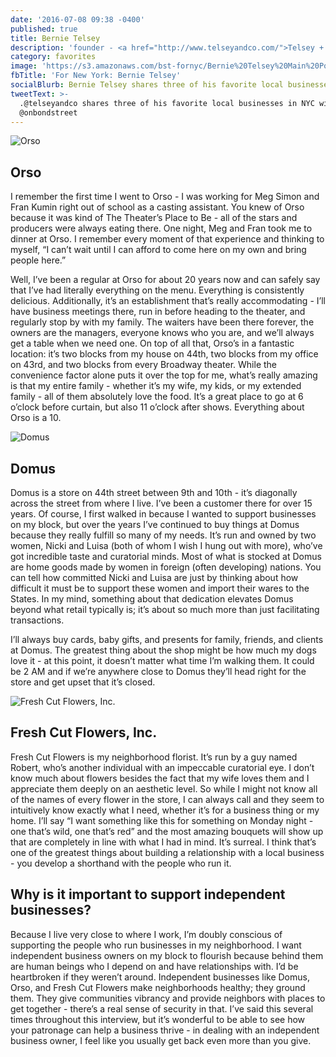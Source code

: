 ```yaml
---
date: '2016-07-08 09:38 -0400'
published: true
title: Bernie Telsey
description: 'founder - <a href="http://www.telseyandco.com/">Telsey + Company</a>'
category: favorites
image: 'https://s3.amazonaws.com/bst-fornyc/Bernie%20Telsey%20Main%20Portrait.jpg'
fbTitle: 'For New York: Bernie Telsey'
socialBlurb: Bernie Telsey shares three of his favorite local businesses in NYC.
tweetText: >-
  .@telseyandco shares three of his favorite local businesses in NYC with
  @onbondstreet
---
```

![Orso](https://s3.amazonaws.com/bst-fornyc/Bernie%20Telsey%20Orso.jpg)
## Orso
I remember the first time I went to Orso - I was working for Meg Simon and Fran Kumin right out of school as a casting assistant. You knew of Orso because it was kind of The Theater’s Place to Be - all of the stars and producers were always eating there. One night, Meg and Fran took me to dinner at Orso. I remember every moment of that experience and thinking to myself, “I can’t wait until I can afford to come here on my own and bring people here.”

Well, I’ve been a regular at Orso for about 20 years now and can safely say that I’ve had literally everything on the menu. Everything is consistently delicious. Additionally, it’s an establishment that’s really accommodating - I’ll have business meetings there, run in before heading to the theater, and regularly stop by with my family. The waiters have been there forever, the owners are the managers, everyone knows who you are, and we’ll always get a table when we need one. On top of all that, Orso’s in a fantastic location: it’s two blocks from my house on 44th, two blocks from my office on 43rd, and two blocks from every Broadway theater. While the convenience factor alone puts it over the top for me, what’s really amazing is that my entire family - whether it’s my wife, my kids, or my extended family - all of them absolutely love the food. It’s a great place to go at 6 o’clock before curtain, but also 11 o’clock after shows. Everything about Orso is a 10.

![Domus](https://s3.amazonaws.com/bst-fornyc/Bermie%20Telsey%20Domus.jpg)
## Domus
Domus is a store on 44th street between 9th and 10th - it’s diagonally across the street from where I live. I’ve been a customer there for over 15 years. Of course, I first walked in because I wanted to support businesses on my block, but over the years I’ve continued to buy things at Domus because they really fulfill so many of my needs. It’s run and owned by two women, Nicki and Luisa (both of whom I wish I hung out with more), who’ve got incredible taste and curatorial minds. Most of what is stocked at Domus are home goods made by women in foreign (often developing) nations. You can tell how committed Nicki and Luisa are just by thinking about how difficult it must be to support these women and import their wares to the States. In my mind, something about that dedication elevates Domus beyond what retail typically is; it’s about so much more than just facilitating transactions.

I’ll always buy cards, baby gifts, and presents for family, friends, and clients at Domus. The greatest thing about the shop might be how much my dogs love it - at this point, it doesn’t matter what time I’m walking them. It could be 2 AM and if we’re anywhere close to Domus they’ll head right for the store and get upset that it’s closed.

![Fresh Cut Flowers, Inc.](https://s3.amazonaws.com/bst-fornyc/Bernie%20Telsey%20Fresh%20Cut%20Flowers%20Inc.jpg)
## Fresh Cut Flowers, Inc.
Fresh Cut Flowers is my neighborhood florist. It’s run by a guy named Robert, who’s another individual with an impeccable curatorial eye. I don’t know much about flowers besides the fact that my wife loves them and I appreciate them deeply on an aesthetic level. So while I might not know all of the names of every flower in the store, I can always call and they seem to intuitively know exactly what I need, whether it’s for a business thing or my home. I’ll say “I want something like this for something on Monday night - one that’s wild, one that’s red” and the most amazing bouquets will show up that are completely in line with what I had in mind. It’s surreal. I think that’s one of the greatest things about building a relationship with a local business - you develop a shorthand with the people who run it.

## Why is it important to support independent businesses?
Because I live very close to where I work, I’m doubly conscious of supporting the people who run businesses in my neighborhood. I want independent business owners on my block to flourish because behind them are human beings who I depend on and have relationships with. I’d be heartbroken if they weren’t around. Independent businesses like Domus, Orso, and Fresh Cut Flowers make neighborhoods healthy; they ground them. They give communities vibrancy and provide neighbors with places to get together - there’s a real sense of security in that. I’ve said this several times throughout this interview, but it’s wonderful to be able to see how your patronage can help a business thrive - in dealing with an independent business owner, I feel like you usually get back even more than you give.
